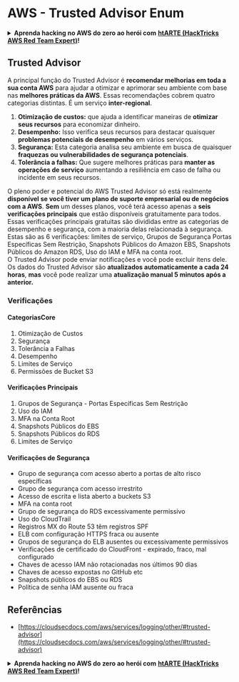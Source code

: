 # AWS - Trusted Advisor Enum

<details>

<summary><strong>Aprenda hacking no AWS do zero ao herói com</strong> <a href="https://training.hacktricks.xyz/courses/arte"><strong>htARTE (HackTricks AWS Red Team Expert)</strong></a><strong>!</strong></summary>

Outras formas de apoiar o HackTricks:

* Se você quer ver sua **empresa anunciada no HackTricks** ou **baixar o HackTricks em PDF**, confira os [**PLANOS DE ASSINATURA**](https://github.com/sponsors/carlospolop)!
* Adquira o [**material oficial PEASS & HackTricks**](https://peass.creator-spring.com)
* Descubra [**A Família PEASS**](https://opensea.io/collection/the-peass-family), nossa coleção de [**NFTs**](https://opensea.io/collection/the-peass-family) exclusivos
* **Junte-se ao grupo** 💬 [**Discord**](https://discord.gg/hRep4RUj7f) ou ao [**grupo do telegram**](https://t.me/peass) ou **siga-me** no **Twitter** 🐦 [**@carlospolopm**](https://twitter.com/carlospolopm)**.**
* **Compartilhe suas técnicas de hacking enviando PRs para os repositórios github** [**HackTricks**](https://github.com/carlospolop/hacktricks) e [**HackTricks Cloud**](https://github.com/carlospolop/hacktricks-cloud).

</details>

## Trusted Advisor

A principal função do Trusted Advisor é **recomendar melhorias em toda a sua conta AWS** para ajudar a otimizar e aprimorar seu ambiente com base nas **melhores práticas da AWS**. Essas recomendações cobrem quatro categorias distintas. É um serviço **inter-regional**.

1. **Otimização de custos:** que ajuda a identificar maneiras de **otimizar seus recursos** para economizar dinheiro.
2. **Desempenho:** Isso verifica seus recursos para destacar quaisquer **problemas potenciais de desempenho** em vários serviços.
3. **Segurança:** Esta categoria analisa seu ambiente em busca de quaisquer **fraquezas ou vulnerabilidades de segurança potenciais**.
4. **Tolerância a falhas:** Que sugere melhores práticas para **manter as operações de serviço** aumentando a resiliência em caso de falha ou incidente em seus recursos.

O pleno poder e potencial do AWS Trusted Advisor só está realmente **disponível se você tiver um plano de suporte empresarial ou de negócios com a AWS**. **Sem** um desses planos, você terá acesso apenas a **seis verificações principais** que estão disponíveis gratuitamente para todos. Essas verificações principais gratuitas são divididas entre as categorias de desempenho e segurança, com a maioria delas relacionada à segurança. Estas são as 6 verificações: limites de serviço, Grupos de Segurança Portas Específicas Sem Restrição, Snapshots Públicos do Amazon EBS, Snapshots Públicos do Amazon RDS, Uso do IAM e MFA na conta root.\
O Trusted Advisor pode enviar notificações e você pode excluir itens dele.\
Os dados do Trusted Advisor são **atualizados automaticamente a cada 24 horas**, **mas** você pode realizar uma **atualização manual 5 minutos após a anterior.**

### **Verificações**

#### CategoriasCore

1. Otimização de Custos
2. Segurança
3. Tolerância a Falhas
4. Desempenho
5. Limites de Serviço
6. Permissões de Bucket S3

#### Verificações Principais

1. Grupos de Segurança - Portas Específicas Sem Restrição
2. Uso do IAM
3. MFA na Conta Root
4. Snapshots Públicos do EBS
5. Snapshots Públicos do RDS
6. Limites de Serviço

#### Verificações de Segurança

* Grupo de segurança com acesso aberto a portas de alto risco específicas
* Grupo de segurança com acesso irrestrito
* Acesso de escrita e lista aberto a buckets S3
* MFA na conta root
* Grupo de segurança do RDS excessivamente permissivo
* Uso do CloudTrail
* Registros MX do Route 53 têm registros SPF
* ELB com configuração HTTPS fraca ou ausente
* Grupos de segurança do ELB ausentes ou excessivamente permissivos
* Verificações de certificado do CloudFront - expirado, fraco, mal configurado
* Chaves de acesso IAM não rotacionadas nos últimos 90 dias
* Chaves de acesso expostas no GitHub etc
* Snapshots públicos do EBS ou RDS
* Política de senha IAM ausente ou fraca

## **Referências**

* [https://cloudsecdocs.com/aws/services/logging/other/#trusted-advisor](https://cloudsecdocs.com/aws/services/logging/other/#trusted-advisor)

<details>

<summary><strong>Aprenda hacking no AWS do zero ao herói com</strong> <a href="https://training.hacktricks.xyz/courses/arte"><strong>htARTE (HackTricks AWS Red Team Expert)</strong></a><strong>!</strong></summary>

Outras formas de apoiar o HackTricks:

* Se você quer ver sua **empresa anunciada no HackTricks** ou **baixar o HackTricks em PDF**, confira os [**PLANOS DE ASSINATURA**](https://github.com/sponsors/carlospolop)!
* Adquira o [**material oficial PEASS & HackTricks**](https://peass.creator-spring.com)
* Descubra [**A Família PEASS**](https://opensea.io/collection/the-peass-family), nossa coleção de [**NFTs**](https://opensea.io/collection/the-peass-family) exclusivos
* **Junte-se ao grupo** 💬 [**Discord**](https://discord.gg/hRep4RUj7f) ou ao [**grupo do telegram**](https://t.me/peass) ou **siga-me** no **Twitter** 🐦 [**@carlospolopm**](https://twitter.com/carlospolopm)**.**
* **Compartilhe suas técnicas de hacking enviando PRs para os repositórios github** [**HackTricks**](https://github.com/carlospolop/hacktricks) e [**HackTricks Cloud**](https://github.com/carlospolop/hacktricks-cloud).

</details>
